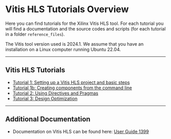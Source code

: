 # Vitis HLS Tutorials Overview

Here you can find tutorials for the Xilinx Vitis HLS tool. For each tutorial you will find a documentation and the source codes and scripts (for each tutorial in a folder `reference_files`).

The Vitis tool version used is 2024.1. We assume that you have an installation on a Linux computer running Ubuntu 22.04.

---
## Vitis HLS Tutorials

* [Tutorial 1: Setting up a Vitis HLS project and basic steps](tutorial_01/tutorial_01.md)
* [Tutorial 1b: Creating components from the command line](tutorial_01/tutorial_01_b.md)
* [Tutorial 2: Using Directives and Pragmas](tutorial_02/tutorial_02.md)
* [Tutorial 3: Design Optimization](tutorial_03/tutorial_03.md)


---
## Additional Documentation
* Documentation on Vitis HLS can be found here: [User Guide 1399](https://docs.amd.com/r/en-US/ug1399-vitis-hls)

